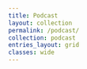 ```yaml
---
title: Podcast
layout: collection
permalink: /podcast/
collection: podcast
entries_layout: grid
classes: wide
---
```


